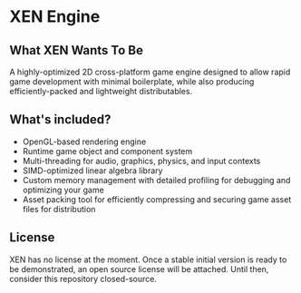 # XEN Engine

## What XEN Wants To Be

A highly-optimized 2D cross-platform game engine designed to allow rapid game development
with minimal boilerplate, while also producing efficiently-packed and lightweight distributables.

## What's included?

- OpenGL-based rendering engine
- Runtime game object and component system
- Multi-threading for audio, graphics, physics, and input contexts
- SIMD-optimized linear algebra library
- Custom memory management with detailed profiling for debugging and optimizing your game
- Asset packing tool for efficiently compressing and securing game asset files for distribution

## License

XEN has no license at the moment. Once a stable initial version is ready to be demonstrated, an open source license will
be attached. Until then, consider this repository closed-source.